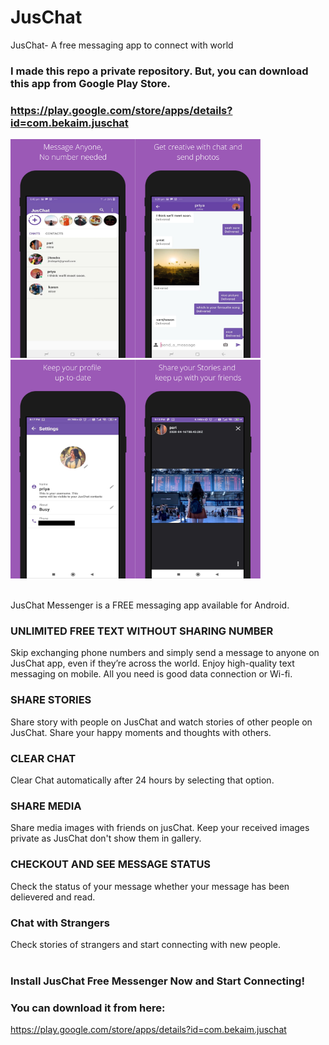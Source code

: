 # JusChat
JusChat- A free messaging app to connect with world

### I made this repo a private repository. But, you can download this app from Google Play Store.
### https://play.google.com/store/apps/details?id=com.bekaim.juschat

<img src="images/screenshot_4.png" alt="screenShot" height="350" width="200"><img src="images/screenshot_2.png" alt="screenShot" height="350" width="200"><img src="images/screenshot_3.png" alt="screenShot" height="350" width="200"><img src="images/screenshot_1.png" alt="screenShot" height="350" width="200">

<br /> JusChat Messenger is a FREE messaging app available for Android.<br />
### UNLIMITED FREE TEXT WITHOUT SHARING NUMBER<br />
Skip exchanging phone numbers and simply send a message to anyone on JusChat app, even if they’re across the world. Enjoy high-quality text messaging on mobile. All you need is good data connection or Wi-fi.<br />
### SHARE STORIES<br />
Share story with people on JusChat and watch stories of other people on JusChat. Share your happy moments and thoughts with others.<br />
### CLEAR CHAT <br />
Clear Chat automatically after 24 hours by selecting that option.<br />
### SHARE MEDIA <br />
Share media images with friends on jusChat. Keep your received images private as JusChat don't show them in gallery.<br />
### CHECKOUT AND SEE MESSAGE STATUS<br />
Check the status of your message whether your message has been delievered and read.<br />
### Chat with Strangers<br />
Check stories of strangers and start connecting with new people.<br />
<br />
### Install JusChat Free Messenger Now and Start Connecting!<br />
### You can download it from here:
https://play.google.com/store/apps/details?id=com.bekaim.juschat
